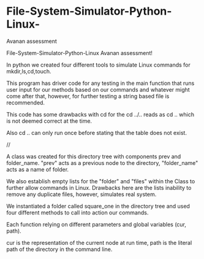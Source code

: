 # File-System-Simulator-Python-Linux-
Avanan assessment 

File-System-Simulator-Python-Linux
Avanan assessment!

In python we created four different tools to simulate Linux commands for mkdir,ls,cd,touch.

This program has driver code for any testing in the main function that runs user input for our methods based on our commands and whatever might come after that, however, for further testing a string based file is recommended.

This code has some drawbacks with cd for the cd ../.. reads as cd .. which is not deemed correct at the time.

Also cd .. can only run once before stating that the table does not exist.

//

A class was created for this directory tree with components prev and folder_name. "prev" acts as a previous node to the directory, "folder_name" acts as a name of folder.

We also establish empty lists for the "folder" and "files" within the Class to further allow commands in Linux. Drawbacks here are the lists inability to remove any duplicate files, however, simulates real system.

We instantiated a folder called square_one in the directory tree and used four different methods to call into action our commands.

Each function relying on different parameters and global variables (cur, path).

cur is the representation of the current node at run time, path is the literal path of the directory in the command line.
